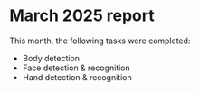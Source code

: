 # March 2025 report

This month, the following tasks were completed:

- Body detection
- Face detection & recognition
- Hand detection & recognition
